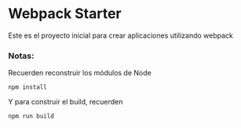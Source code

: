 # Webpack Starter

Este es el proyecto inicial para crear aplicaciones utilizando webpack

### Notas:
Recuerden reconstruir los módulos de Node
 ```
 npm install
 ```
Y para construir el build, recuerden

```
npm run build
```
